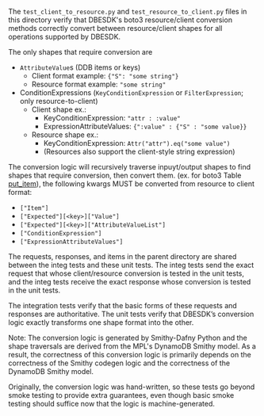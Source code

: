 The `test_client_to_resource.py` and `test_resource_to_client.py` files
in this directory verify that DBESDK's boto3 resource/client conversion methods
correctly convert between resource/client shapes for all operations
supported by DBESDK.

The only shapes that require conversion are

- `AttributeValue`s (DDB items or keys)
  - Client format example: `{"S": "some string"}`
  - Resource format example: `"some string"`
- ConditionExpressions (`KeyConditionExpression` or `FilterExpression`; only resource-to-client)
  - Client shape ex.:
    - KeyConditionExpression: `"attr : :value"`
    - ExpressionAttributeValues: `{":value" : {"S" : "some value}}`
  - Resource shape ex.:
    - KeyConditionExpression: `Attr("attr").eq("some value")`
    - (Resources also support the client-style string expression)

The conversion logic will recursively traverse inpuyt/output shapes to find shapes that require conversion, then convert them.
(ex. for boto3 Table [put_item](https://boto3.amazonaws.com/v1/documentation/api/latest/reference/services/dynamodb/table/put_item.html)),
the following kwargs MUST be converted from resource to client format:

- `["Item"]`
- `["Expected"][<key>]["Value"]`
- `["Expected"][<key>]["AttributeValueList"]`
- `["ConditionExpression"]`
- `["ExpressionAttributeValues"]`

The requests, responses, and items in the parent directory are shared between the integ tests and these unit tests.
The integ tests send the exact request that whose client/resource conversion is tested in the unit tests,
and the integ tests receive the exact response whose conversion is tested in the unit tests.

The integration tests verify that the basic forms of these requests and responses are authoritative. The unit tests verify that DBESDK’s conversion logic exactly transforms one shape format into the other.

Note: The conversion logic is generated by Smithy-Dafny Python
and the shape traversals are derived from the MPL's DynamoDB Smithy model.
As a result, the correctness of this conversion logic is primarily depends on the correctness of the Smithy codegen logic and the correctness of the DynamoDB Smithy model.

Originally, the conversion logic was hand-written,
so these tests go beyond smoke testing to provide extra guarantees,
even though basic smoke testing should suffice now that the logic is machine-generated.

